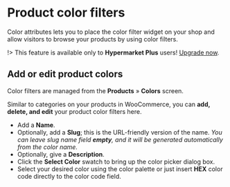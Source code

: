 # Product color filters

Color attributes lets you to place the color filter widget on your shop and allow visitors to browse your products by using color filters.

!> This feature is available only to **Hypermarket Plus** users! [Upgrade now](https://www.mypreview.one).

## Add or edit product colors

Color filters are managed from the **Products** » **Colors** screen.

Similar to categories on your products in WooCommerce, you can **add, delete, and edit** your product color filters here.

* Add a **Name**.
* Optionally, add a **Slug**; this is the URL-friendly version of the name.
*You can leave slug name field **empty**, and it will be generated automatically from the color name.*
* Optionally, give a **Description**.
* Click the **Select Color** swatch to bring up the color picker dialog box.
* Select your desired color using the color palette or just insert **HEX** color code directly to the color code field.

